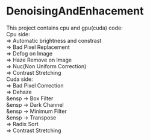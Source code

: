 # DenoisingAndEnhacement
This project contains cpu and gpu(cuda) code: <br />
Cpu side: <br />
  => Automatic brightness and constrast <br />
  => Bad Pixel Replacement <br />
  => Defog on Image <br />
  => Haze Remove on Image <br />
  => Nuc(Non Uniform Correction) <br />
  => Contrast Stretching <br />
Cuda side: <br />
  => Bad Pixel Correction <br />
  => Dehaze <br />
     &ensp -> Box Filter <br />
     &ensp -> Dark Channel <br />
     &ensp -> Minimum Filter <br />
     &ensp -> Transpose <br />
  => Radix Sort <br />
  => Contrast Stretching <br />
  
